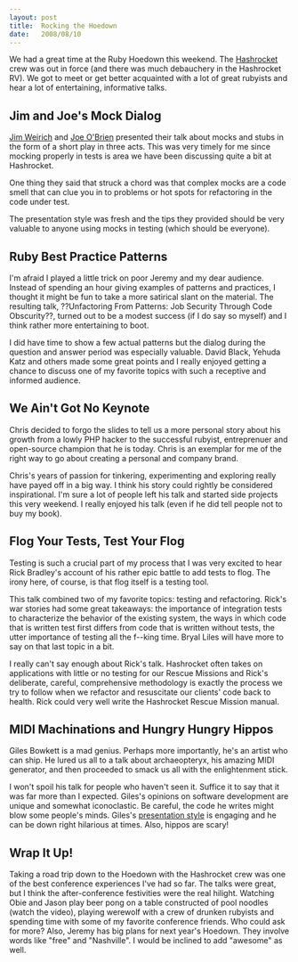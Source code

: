 ```yaml
--- 
layout: post
title:  Rocking the Hoedown
date:   2008/08/10
--- 
```


We had a great time at the Ruby Hoedown this weekend. The
[Hashrocket](http://hashrocket.com) crew was out in force (and there was much
debauchery in the Hashrocket RV). We got to meet or get better acquainted with
a lot of great rubyists and hear a lot of entertaining, informative talks.

<!--more-->

## Jim and Joe's Mock Dialog

[Jim Weirich](http://onestepback.org/) and [Joe O'Brien](http://objo.com/)
presented their talk about mocks and stubs in the form of a short play in three
acts. This was very timely for me since mocking properly in tests is area we
have been discussing quite a bit at Hashrocket.

One thing they said that struck a chord was that complex mocks are a code smell
that can clue you in to problems or hot spots for refactoring in the code under
test.

The presentation style was fresh and the tips they provided should be very
valuable to anyone using mocks in testing (which should be everyone).

## Ruby Best Practice Patterns

I'm afraid I played a little trick on poor Jeremy and my dear audience. Instead
of spending an hour giving examples of patterns and practices, I thought it
might be fun to take a more satirical slant on the material. The resulting
talk, ??Unfactoring From Patterns: Job Security Through Code Obscurity??,
turned out to be a modest success (if I do say so myself) and I think rather
more entertaining to boot.

I did have time to show a few actual patterns but the dialog during the
question and answer period was especially valuable. David Black, Yehuda Katz
and others made some great points and I really enjoyed getting a chance to
discuss one of my favorite topics with such a receptive and informed audience.

## We Ain't Got No Keynote

Chris decided to forgo the slides to tell us a more personal story about his
growth from a lowly PHP hacker to the successful rubyist, entreprenuer and
open-source champion that he is today. Chris is an exemplar for me of the right
way to go about creating a personal and company brand.

Chris's years of passion for tinkering, experimenting and exploring really have
payed off in a big way. I think his story could rightly be considered
inspirational. I'm sure a lot of people left his talk and started side projects
this very weekend. I really enjoyed his talk (even if he did tell people not to
buy my book).

## Flog Your Tests, Test Your Flog

Testing is such a crucial part of my process that I was very excited to hear
Rick Bradley's account of his rather epic battle to add tests to flog. The
irony here, of course, is that flog itself is a testing tool.

This talk combined two of my favorite topics: testing and refactoring. Rick's
war stories had some great takeaways: the importance of integration tests to
characterize the behavior of the existing system, the ways in which code that
is written test first differs from code that is written without tests, the
utter importance of testing all the f--king time. Bryal Liles will have more to
say on that last topic in a bit.

I really can't say enough about Rick's talk. Hashrocket often takes on
applications with little or no testing for our Rescue Missions and Rick's
deliberate, careful, comprehensive methodology is exactly the process we try to
follow when we refactor and resuscitate our clients' code back to health. Rick
could very well write the Hashrocket Rescue Mission manual.

## MIDI Machinations and Hungry Hungry Hippos

Giles Bowkett is a mad genius. Perhaps more importantly, he's an artist who can
ship. He lured us all to a talk about archaeopteryx, his amazing MIDI
generator, and then proceeded to smack us all with the enlightenment stick.

I won't spoil his talk for people who haven't seen it. Suffice it to say that
it was far more than I expected. Giles's opinions on software development are
unique and somewhat iconoclastic. Be careful, the code he writes might blow
some people's minds. Giles's [presentation style](http://gilesbowkett.blogspot.com/2008/04/my-approach-to-giving-presentations.html)
is engaging and he can be down right hilarious at times. Also, hippos are
scary!

## Wrap It Up!

Taking a road trip down to the Hoedown with the Hashrocket crew was one of the
best conference experiences I've had so far. The talks were great, but I think
the after-conference festivities were the real hilight. Watching Obie and Jason
play beer pong on a table constructed of pool noodles (watch the video),
playing werewolf with a crew of drunken rubyists and spending time with some of
my favorite conference friends. Who could ask for more? Also, Jeremy has big
plans for next year's Hoedown. They involve words like "free" and "Nashville".
I would be inclined to add "awesome" as well.
